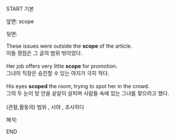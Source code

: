 START
기본

앞면:
scope


뒷면:
<div><div>These issues were outside the <strong>scope</strong> of the article. </div><div><div>이들 쟁점은 그 글의 범위 밖이었다.</div></div></div><div><br></div><div><div>Her job offers very little <strong>scope</strong> for promotion. </div><div><div>그녀의 직장은 승진할 수 있는 여지가 극히 적다.</div></div></div><div><br></div><div><div>His eyes <b>scoped</b> the room, trying to spot her in the crowd. </div><div>그의 두 눈이 방 안을 샅샅이 살피며 사람들 속에 있는 그녀를 찾으려고 했다.</div></div><div><br></div><div>(관찰,활동의) 범위 , 시야 , 조사하다</div>


해석:

END